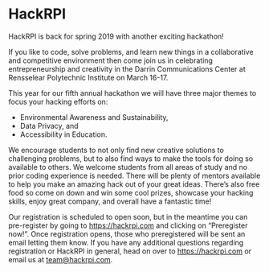 
# HackRPI 
HackRPI is back for spring 2019 with another exciting hackathon!

If you
like to code, solve problems, and learn new things in a collaborative
and competitive environment then come join us in celebrating
entrepreneurship and creativity in the Darrin Communications Center at
Rensselear Polytechnic Institute on March 16-17.

This year for our fifth annual hackathon we will have three major themes
to focus your hacking efforts on: 
- Environmental Awareness and
Sustainability, 
- Data Privacy, and 
- Accessibility in Education. 

We encourage students to not only find new creative solutions to
challenging problems, but to also find ways to make the tools for doing
so available to others. We welcome students from all areas of study and
no prior coding experience is needed. There will be plenty of mentors
available to help you make an amazing hack out of your great ideas.
There’s also free food so come on down and win some cool prizes,
showcase your hacking skills, enjoy great company, and overall have a
fantastic time!

Our registration is scheduled to open soon, but in the meantime you can
pre-register by going to https://hackrpi.com and clicking on
“Preregister now!”. Once registration opens, those who preregistered
will be sent an email letting them know. If you have any additional
questions regarding registration or HackRPI in general, head on over to
https://hackrpi.com or email us at team@hackrpi.com.
